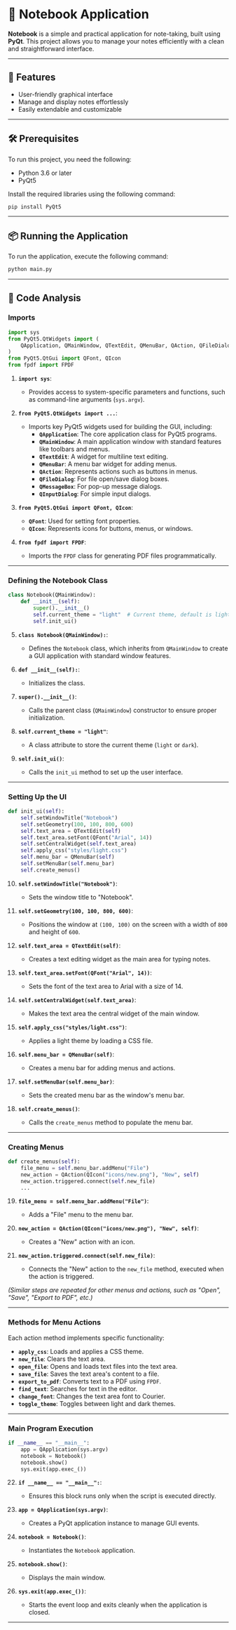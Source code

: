 # 📝 Notebook Application

**Notebook** is a simple and practical application for note-taking, built using **PyQt**. This project allows you to manage your notes efficiently with a clean and straightforward interface.

---

## 🚀 Features

- User-friendly graphical interface  
- Manage and display notes effortlessly  
- Easily extendable and customizable  

---

## 🛠️ Prerequisites

To run this project, you need the following:

- Python 3.6 or later  
- PyQt5  

Install the required libraries using the following command:

```bash
pip install PyQt5
```

---

## 📦 Running the Application

To run the application, execute the following command:

```bash
python main.py
```

---

## 🧩 Code Analysis

### **Imports**
```python
import sys
from PyQt5.QtWidgets import (
    QApplication, QMainWindow, QTextEdit, QMenuBar, QAction, QFileDialog, QMessageBox, QInputDialog
)
from PyQt5.QtGui import QFont, QIcon
from fpdf import FPDF
```

1. **`import sys`**:  
   - Provides access to system-specific parameters and functions, such as command-line arguments (`sys.argv`).

2. **`from PyQt5.QtWidgets import ...`**:  
   - Imports key PyQt5 widgets used for building the GUI, including:
     - **`QApplication`**: The core application class for PyQt5 programs.  
     - **`QMainWindow`**: A main application window with standard features like toolbars and menus.  
     - **`QTextEdit`**: A widget for multiline text editing.  
     - **`QMenuBar`**: A menu bar widget for adding menus.  
     - **`QAction`**: Represents actions such as buttons in menus.  
     - **`QFileDialog`**: For file open/save dialog boxes.  
     - **`QMessageBox`**: For pop-up message dialogs.  
     - **`QInputDialog`**: For simple input dialogs.

3. **`from PyQt5.QtGui import QFont, QIcon`**:  
   - **`QFont`**: Used for setting font properties.  
   - **`QIcon`**: Represents icons for buttons, menus, or windows.

4. **`from fpdf import FPDF`**:  
   - Imports the `FPDF` class for generating PDF files programmatically.

---

### **Defining the Notebook Class**
```python
class Notebook(QMainWindow):
    def __init__(self):
        super().__init__()
        self.current_theme = "light"  # Current theme, default is light
        self.init_ui()
```

5. **`class Notebook(QMainWindow):`**:  
   - Defines the `Notebook` class, which inherits from `QMainWindow` to create a GUI application with standard window features.

6. **`def __init__(self):`**:  
   - Initializes the class.  

7. **`super().__init__()`**:  
   - Calls the parent class (`QMainWindow`) constructor to ensure proper initialization.

8. **`self.current_theme = "light"`**:  
   - A class attribute to store the current theme (`light` or `dark`).

9. **`self.init_ui()`**:  
   - Calls the `init_ui` method to set up the user interface.

---

### **Setting Up the UI**
```python
def init_ui(self):
    self.setWindowTitle("Notebook")
    self.setGeometry(100, 100, 800, 600)
    self.text_area = QTextEdit(self)
    self.text_area.setFont(QFont("Arial", 14))
    self.setCentralWidget(self.text_area)
    self.apply_css("styles/light.css")
    self.menu_bar = QMenuBar(self)
    self.setMenuBar(self.menu_bar)
    self.create_menus()
```

10. **`self.setWindowTitle("Notebook")`**:  
    - Sets the window title to "Notebook".

11. **`self.setGeometry(100, 100, 800, 600)`**:  
    - Positions the window at `(100, 100)` on the screen with a width of `800` and height of `600`.

12. **`self.text_area = QTextEdit(self)`**:  
    - Creates a text editing widget as the main area for typing notes.

13. **`self.text_area.setFont(QFont("Arial", 14))`**:  
    - Sets the font of the text area to Arial with a size of 14.

14. **`self.setCentralWidget(self.text_area)`**:  
    - Makes the text area the central widget of the main window.

15. **`self.apply_css("styles/light.css")`**:  
    - Applies a light theme by loading a CSS file.

16. **`self.menu_bar = QMenuBar(self)`**:  
    - Creates a menu bar for adding menus and actions.

17. **`self.setMenuBar(self.menu_bar)`**:  
    - Sets the created menu bar as the window's menu bar.

18. **`self.create_menus()`**:  
    - Calls the `create_menus` method to populate the menu bar.

---

### **Creating Menus**
```python
def create_menus(self):
    file_menu = self.menu_bar.addMenu("File")
    new_action = QAction(QIcon("icons/new.png"), "New", self)
    new_action.triggered.connect(self.new_file)
    ...
```

19. **`file_menu = self.menu_bar.addMenu("File")`**:  
    - Adds a "File" menu to the menu bar.

20. **`new_action = QAction(QIcon("icons/new.png"), "New", self)`**:  
    - Creates a "New" action with an icon.

21. **`new_action.triggered.connect(self.new_file)`**:  
    - Connects the "New" action to the `new_file` method, executed when the action is triggered.

*(Similar steps are repeated for other menus and actions, such as "Open", "Save", "Export to PDF", etc.)*

---

### **Methods for Menu Actions**
Each action method implements specific functionality:

- **`apply_css`**: Loads and applies a CSS theme.  
- **`new_file`**: Clears the text area.  
- **`open_file`**: Opens and loads text files into the text area.  
- **`save_file`**: Saves the text area's content to a file.  
- **`export_to_pdf`**: Converts text to a PDF using `FPDF`.  
- **`find_text`**: Searches for text in the editor.  
- **`change_font`**: Changes the text area font to Courier.  
- **`toggle_theme`**: Toggles between light and dark themes.

---

### **Main Program Execution**
```python
if __name__ == "__main__":
    app = QApplication(sys.argv)
    notebook = Notebook()
    notebook.show()
    sys.exit(app.exec_())
```

22. **`if __name__ == "__main__":`**:  
    - Ensures this block runs only when the script is executed directly.

23. **`app = QApplication(sys.argv)`**:  
    - Creates a PyQt application instance to manage GUI events.

24. **`notebook = Notebook()`**:  
    - Instantiates the `Notebook` application.

25. **`notebook.show()`**:  
    - Displays the main window.

26. **`sys.exit(app.exec_())`**:  
    - Starts the event loop and exits cleanly when the application is closed.

---
